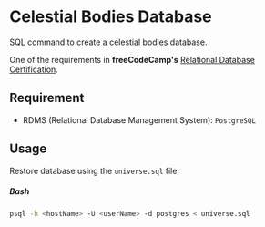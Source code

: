# Celestial Bodies Database
SQL command to create a celestial bodies database.

One of the requirements in **freeCodeCamp's** [Relational Database Certification](https://www.freecodecamp.org/learn/relational-database/).

## Requirement
* RDMS (Relational Database Management System): `PostgreSQL` 


## Usage
Restore database using the `universe.sql` file:

##### Bash
```bash
psql -h <hostName> -U <userName> -d postgres < universe.sql
```
